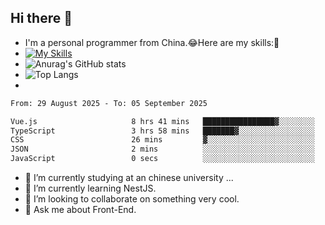 ## Hi there 👋
- I'm a personal programmer from China.😂Here are my skills:🤔
- [![My Skills](https://skillicons.dev/icons?i=js,html,css,vue,typescript,java,golang)](https://skillicons.dev)
- ![Anurag's GitHub stats](https://github-readme-stats.vercel.app/api?username=FluffyChi-Xing&count_private=true&show_icons=true&theme=radical)
- ![Top Langs](https://github-readme-stats.vercel.app/api/top-langs/?username=FluffyChi-Xing)
- <!--START_SECTION:waka-->

```txt
From: 29 August 2025 - To: 05 September 2025

Vue.js                     8 hrs 41 mins   ████████████████▓░░░░░░░░   66.05 %
TypeScript                 3 hrs 58 mins   ███████▓░░░░░░░░░░░░░░░░░   30.18 %
CSS                        26 mins         ▓░░░░░░░░░░░░░░░░░░░░░░░░   03.30 %
JSON                       2 mins          ░░░░░░░░░░░░░░░░░░░░░░░░░   00.32 %
JavaScript                 0 secs          ░░░░░░░░░░░░░░░░░░░░░░░░░   00.10 %
```

<!--END_SECTION:waka-->
- 🔭 I’m currently studying at an chinese university ...
- 🌱 I’m currently learning NestJS.
- 👯 I’m looking to collaborate on something very cool.
- 💬 Ask me about Front-End.
